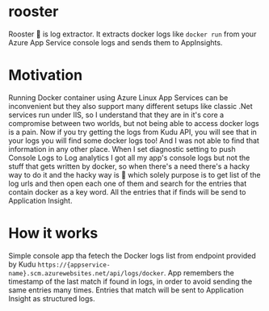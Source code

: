 # rooster
Rooster :rooster: is log extractor. It extracts docker logs like `docker run` from your Azure App Service console logs and sends them to AppInsights. 

# Motivation

Running Docker container using Azure Linux App Services can be inconvenient but they also support many different setups like classic .Net services run under IIS, so I understand that they are in it's core a compromise between two worlds, but not being able to access docker logs is a pain.
Now if you try getting the logs from Kudu API, you will see that in your logs you will find some docker logs too! And I was not able to find that information in any other place. When I set diagnostic setting to push Console Logs to Log analytics I got all my app's console logs but not the stuff that gets written by docker, so when there's a need there's a hacky way to do it and the hacky way is :rooster: which solely purpose is to get list of the log urls and then open each one of them and search for the entries that contain docker as a key word. All the entries that if finds will be send to Application Insight.

# How it works

Simple console app tha fetech the Docker logs list from endpoint provided by Kudu `https://{appservice-name}.scm.azurewebsites.net/api/logs/docker`. App remembers the timestamp of the last match if found in logs, in order to avoid sending the same entries many times. Entries that match will be sent to Application Insight as structured logs.
